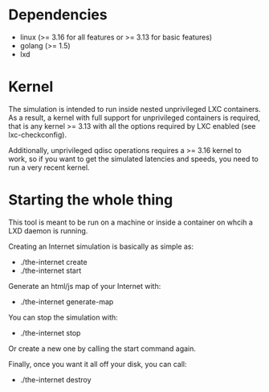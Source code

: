 # Dependencies
 * linux (>= 3.16 for all features or >= 3.13 for basic features)
 * golang (>= 1.5)
 * lxd

# Kernel
The simulation is intended to run inside nested unprivileged LXC
containers. As a result, a kernel with full support for unprivileged
containers is required, that is any kernel >= 3.13 with all the options
required by LXC enabled (see lxc-checkconfig).

Additionally, unprivileged qdisc operations requires a >= 3.16 kernel to
work, so if you want to get the simulated latencies and speeds, you need
to run a very recent kernel.

# Starting the whole thing
This tool is meant to be run on a machine or inside a container on whcih
a LXD daemon is running.

Creating an Internet simulation is basically as simple as:
 - ./the-internet create <path>
 - ./the-internet start

Generate an html/js map of your Internet with:
 - ./the-internet generate-map <destination path>

You can stop the simulation with:
 - ./the-internet stop

Or create a new one by calling the start command again.

Finally, once you want it all off your disk, you can call:
 - ./the-internet destroy

